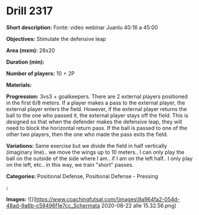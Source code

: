 # Drill 2317

**Short description:**
Fonte: video webinar Juanlu 40:16 a 45:00

**Objectives:**
Stimulate the defensive leap

**Area (mxm):**
28x20

**Duration (min):**


**Number of players:**
10 + 2P

**Materials:**


**Progression:**
3vs3 + goalkeepers. There are 2 external players positioned in the first 6/8 meters. If a player makes a pass to the external player, the external player enters the field. However, if the external player returns the ball to the one who passed it, the external player stays off the field. This is designed so that when the defender makes the defensive leap, they will need to block the horizontal return pass. If the ball is passed to one of the other two players, then the one who made the pass exits the field.

**Variations:**
Same exercise but we divide the field in half vertically (imaginary line).. we move the wings up to 10 meters.. I can only play the ball on the outside of the side where I am.. if I am on the left half.. I only play on the left, etc.. in this way, we train "short" passes.

**Categories:**
Positional Defense, Positional Defense - Pressing

**:**


**Images:**
![](https://www.coachingfutsal.com/\images\9a964fa2-054d-48ad-9a6b-c59496f1e7cc_Schermata 2020-08-22 alle 15.32.56.png)

